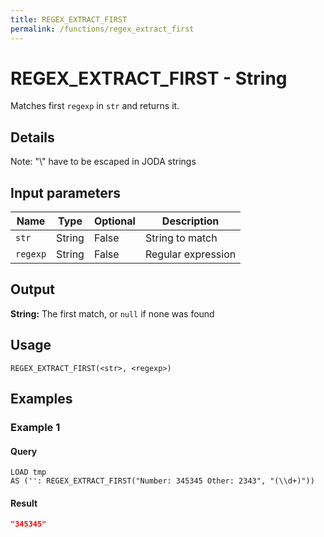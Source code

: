 ```yaml
---
title: REGEX_EXTRACT_FIRST
permalink: /functions/regex_extract_first
---
```


# REGEX_EXTRACT_FIRST - String

Matches first `regexp` in `str` and returns it.

## Details

Note: "\\" have to be escaped in JODA strings

## Input parameters

| Name | Type | Optional | Description |
| --- | --- | --- | --- |
| `str` | String | False | String to match |
| `regexp` | String | False | Regular expression |

## Output

**String:** The first match, or `null` if none was found

## Usage

```joda
REGEX_EXTRACT_FIRST(<str>, <regexp>)
```

## Examples

### Example 1


#### Query
```joda
LOAD tmp
AS ('': REGEX_EXTRACT_FIRST("Number: 345345 Other: 2343", "(\\d+)"))
```
#### Result
```json
"345345"
```


